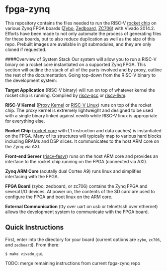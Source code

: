 fpga-zynq
=========

This repository contains the files needed to run the RISC-V [rocket chip](https://github.com/ucb-bar/rocket-chip) on 
various Zynq FPGA boards ([Zybo](http://www.digilentinc.com/Products/Detail.cfm?NavPath=2,400,1198&Prod=ZYBO), [Zedboard](http://zedboard.org/product/zedboard), [ZC706](http://www.xilinx.com/products/boards-and-kits/EK-Z7-ZC706-G.htm)) with Vivado 2014.2. Efforts have been made to not only automate the process of generating files for these boards, but to also reduce duplication as well as the size of this repo. Prebuilt images are available in git submodules, and they are only cloned if requested.


####Overview of System Stack
Our system will allow you to run a RISC-V binary on a rocket core instantiated on a supported Zynq FPGA. This section will outline the stack of all of the parts involved and by proxy, outline the rest of the documentation. Going top-down from the RISC-V binary to the development system:

**Target Application** (RISC-V binary)
 will run on top of whatever kernel the rocket chip is running. Compiled by [riscv-gcc](https://github.com/ucb-bar/riscv-gcc) or [riscv-llvm](https://github.com/ucb-bar/riscv-llvm).

**RISC-V Kernel** ([Proxy Kernel](https://github.com/ucb-bar/riscv-pk) or [RISC-V Linux](https://github.com/ucb-bar/riscv-linux))
 runs on top of the rocket chip. The proxy kernel is extremely lightweight and designed to be used with a single binary linked against newlib while RISC-V linux is appropriate for everything else.

**Rocket Chip** ([rocket core](https://github.com/ucb-bar/rocket) with L1 instruction and data caches)
 is instantiated on the FPGA. Many of its structures will typically map to various hard blocks including BRAMs and DSP slices. It communicates to the host ARM core on the Zynq via AXI.

**Front-end Server** ([riscv-fesvr](https://github.com/ucb-bar/riscv-fesvr))
 runs on the host ARM core and provides an interface to the rocket chip running on the FPGA (connected via AXI).

**Zynq ARM Core** (acutally dual Cortex A9)
 runs linux and simplifies interfacing with the FPGA.

**FPGA Board** (zybo, zedboard, or zc706)
 contains the Zynq FPGA and several I/O devices. At power on, the contents of the SD card are used to configure the FPGA and boot linux on the ARM core.

**External Communication** (tty over uart on usb or telnet/ssh over ethernet)
 allows the development system to communicate with the FPGA board.



Quick Instructions
------------------

First, enter into the directory for your board (current options are `zybo`, 
`zc706`, and `zedboard`). From there:

    $ make vivado_gui


TODO: merge remaining instructions from current fpga-zynq repo
